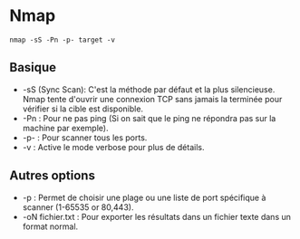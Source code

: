 # Nmap

`nmap -sS -Pn -p- target -v`

## Basique

* -sS (Sync Scan): C'est la méthode par défaut et la plus silencieuse. Nmap tente d'ouvrir une connexion TCP sans jamais la terminée pour vérifier si la cible est disponible.
* -Pn : Pour ne pas ping (Si on sait que le ping ne répondra pas sur la machine par exemple).
* -p- : Pour scanner tous les ports.
* -v : Active le mode verbose pour plus de détails.

## Autres options

* -p : Permet de choisir une plage ou une liste de port spécifique à scanner (1-65535 or 80,443).
* -oN fichier.txt : Pour exporter les résultats dans un fichier texte dans un format normal.